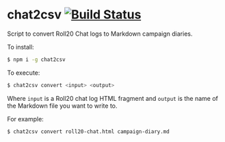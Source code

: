 # chat2csv [![Build Status](https://travis-ci.org/rg-wood/chat2csv.svg?branch=master)](https://travis-ci.org/rg-wood/chat2csv)

Script to convert Roll20 Chat logs to Markdown campaign diaries.

To install:

```sh
$ npm i -g chat2csv
```

To execute:

```sh
$ chat2csv convert <input> <output>
```

Where `input` is a Roll20 chat log HTML fragment and `output` is the name of the Markdown file you want to write to.

For example:

```sh
$ chat2csv convert roll20-chat.html campaign-diary.md
```

